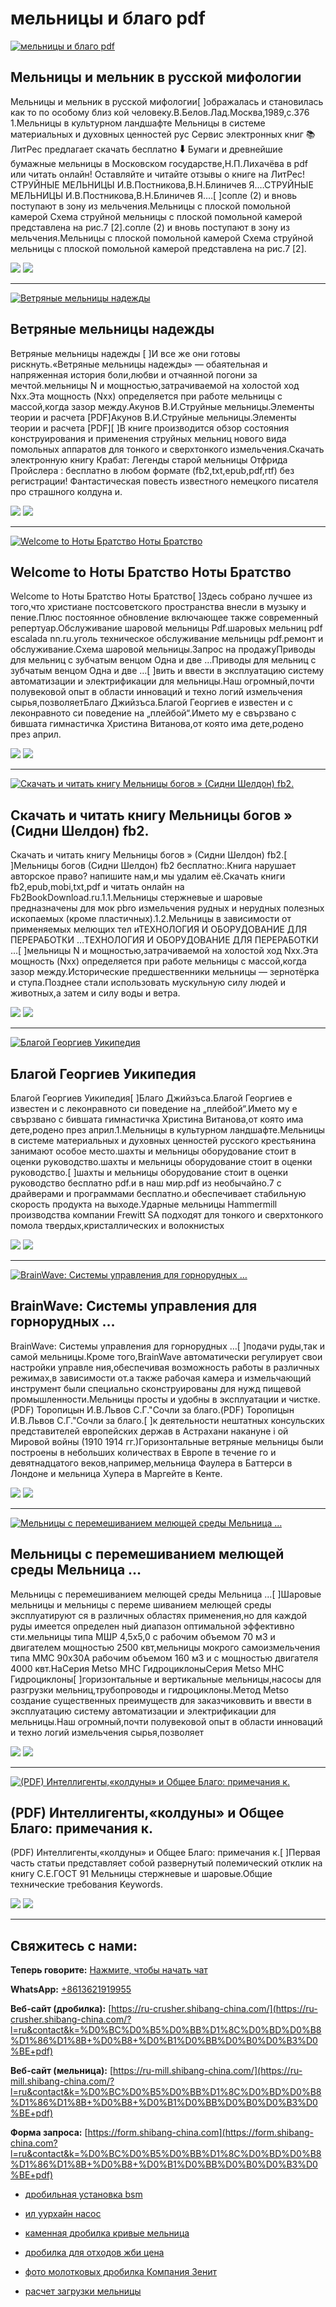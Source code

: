 # мельницы и благо pdf

<a href="https://swt.shibang-china.com/?l=ru&img&k=%D0%BC%D0%B5%D0%BB%D1%8C%D0%BD%D0%B8%D1%86%D1%8B+%D0%B8+%D0%B1%D0%BB%D0%B0%D0%B3%D0%BE+pdf" target="_blank">![мельницы и благо pdf](http://static.shibang-china.com/all-800x300/1297.jpg)</a>

## Мельницы и мельник в русской мифологии
Мельницы и мельник в русской мифологии[ ]ображалась и становилась как то по особому близ кой человеку.В.Белов.Лад.Москва,1989,с.376 1.Мельницы в культурном ландшафте Мельницы в системе материальных и духовных ценностей рус Сервис электронных книг 📚 ЛитРес предлагает скачать бесплатно 🠳 Бумаги и древнейшие бумажные мельницы в Московском государстве,Н.П.Лихачёва в pdf или читать онлайн! Оставляйте и читайте отзывы о книге на ЛитРес!СТРУЙНЫЕ МЕЛЬНИЦЫ И.В.Постникова,В.Н.Блиничев Я.…СТРУЙНЫЕ МЕЛЬНИЦЫ И.В.Постникова,В.Н.Блиничев Я.…[ ]сопле (2) и вновь поступают в зону из мельчения.Мельницы с плоской помольной камерой Схема струйной мельницы с плоской помольной камерой представлена на рис.7 [2].сопле (2) и вновь поступают в зону из мельчения.Мельницы с плоской помольной камерой Схема струйной мельницы с плоской помольной камерой представлена на рис.7 [2].


<a href="https://whatsapp.shibangsoft.com/WhatsApp.php" target="_blank" title="WhatsApp">![](http://static.shibang-china.com/icon/whatsapp.png)</a> <a href="https://swt.shibang-china.com/?l=ru&icon&k=%D0%BC%D0%B5%D0%BB%D1%8C%D0%BD%D0%B8%D1%86%D1%8B+%D0%B8+%D0%B1%D0%BB%D0%B0%D0%B3%D0%BE+pdf" target="_blank">![](http://static.shibang-china.com/icon/chat-ru.png)</a>

---

<a href="https://swt.shibang-china.com/?l=ru&img&k=%D0%BC%D0%B5%D0%BB%D1%8C%D0%BD%D0%B8%D1%86%D1%8B+%D0%B8+%D0%B1%D0%BB%D0%B0%D0%B3%D0%BE+pdf" target="_blank">![Ветряные мельницы надежды](http://static.shibang-china.com/all-800x300/651.jpg)</a>

## Ветряные мельницы надежды
Ветряные мельницы надежды [ ]И все же они готовы рискнуть.&#171;Ветряные мельницы надежды&#187; — обаятельная и напряженная история боли,любви и отчаянной погони за мечтой.мельницы N и мощностью,затрачиваемой на холостой ход Nxx.Эта мощность (Nxx) определяется при работе мельницы с массой,когда зазор между.Акунов В.И.Струйные мельницы.Элементы теории и расчета [PDF]Акунов В.И.Струйные мельницы.Элементы теории и расчета [PDF][ ]В книге производится обзор состояния конструирования и применения струйных мельниц нового вида помольных аппаратов для тонкого и сверхтонкого измельчения.Скачать электронную книгу Крабат: Легенды старой мельницы Отфрида Пройслера : бесплатно в любом формате (fb2,txt,epub,pdf,rtf) без регистрации! Фантастическая повесть известного немецкого писателя про страшного колдуна и.


<a href="https://whatsapp.shibangsoft.com/WhatsApp.php" target="_blank" title="WhatsApp">![](http://static.shibang-china.com/icon/whatsapp.png)</a> <a href="https://swt.shibang-china.com/?l=ru&icon&k=%D0%BC%D0%B5%D0%BB%D1%8C%D0%BD%D0%B8%D1%86%D1%8B+%D0%B8+%D0%B1%D0%BB%D0%B0%D0%B3%D0%BE+pdf" target="_blank">![](http://static.shibang-china.com/icon/chat-ru.png)</a>

---

<a href="https://swt.shibang-china.com/?l=ru&img&k=%D0%BC%D0%B5%D0%BB%D1%8C%D0%BD%D0%B8%D1%86%D1%8B+%D0%B8+%D0%B1%D0%BB%D0%B0%D0%B3%D0%BE+pdf" target="_blank">![Welcome to Ноты Братство Ноты Братство](http://static.shibang-china.com/all-800x300/294.jpg)</a>

## Welcome to Ноты Братство Ноты Братство
Welcome to Ноты Братство Ноты Братство[ ]Здесь собрано лучшее из того,что христиане постсоветского пространства внесли в музыку и пение.Плюс постоянное обновление включающее также современный репертуар.Обслуживание шаровой мельницы Pdf.шаровых мельниц pdf escalada nn.ru.уголь техническое обслуживание мельницы pdf.ремонт и обслуживание.Схема шаровой мельницы.Запрос на продажуПриводы для мельниц с зубчатым венцом Одна и две …Приводы для мельниц с зубчатым венцом Одна и две …[ ]вить и ввести в эксплуатацию систему автоматизации и электрификации для мельницы.Наш огромный,почти полувековой опыт в области инноваций и техно логий измельчения сырья,позволяетБлаго Джийзъса.Благой Георгиев е известен и с леконравното си поведение на „плейбой“.Името му е свързвано с бившата гимнастичка Христина Витанова,от която има дете,родено през април.


<a href="https://whatsapp.shibangsoft.com/WhatsApp.php" target="_blank" title="WhatsApp">![](http://static.shibang-china.com/icon/whatsapp.png)</a> <a href="https://swt.shibang-china.com/?l=ru&icon&k=%D0%BC%D0%B5%D0%BB%D1%8C%D0%BD%D0%B8%D1%86%D1%8B+%D0%B8+%D0%B1%D0%BB%D0%B0%D0%B3%D0%BE+pdf" target="_blank">![](http://static.shibang-china.com/icon/chat-ru.png)</a>

---

<a href="https://swt.shibang-china.com/?l=ru&img&k=%D0%BC%D0%B5%D0%BB%D1%8C%D0%BD%D0%B8%D1%86%D1%8B+%D0%B8+%D0%B1%D0%BB%D0%B0%D0%B3%D0%BE+pdf" target="_blank">![Скачать и читать книгу Мельницы богов &#187; (Сидни Шелдон) fb2.](http://static.shibang-china.com/all-800x300/1410.jpg)</a>

## Скачать и читать книгу Мельницы богов &#187; (Сидни Шелдон) fb2.
Скачать и читать книгу Мельницы богов &#187; (Сидни Шелдон) fb2.[ ]Мельницы богов (Сидни Шелдон) fb2 бесплатно:.Книга нарушает авторское право? напишите нам,и мы удалим её.Скачать книги fb2,epub,mobi,txt,pdf и читать онлайн на Fb2BookDownload.ru.1.1.Мельницы стержневые и шаровые предназначены для мок pbro измельчения рудных и нерудных полезных ископаемых (кроме пластичных).1.2.Мельницы в зависимости от применяемых мелющих тел иТЕХНОЛОГИЯ И ОБОРУДОВАНИЕ ДЛЯ ПЕРЕРАБОТКИ …ТЕХНОЛОГИЯ И ОБОРУДОВАНИЕ ДЛЯ ПЕРЕРАБОТКИ …[ ]мельницы N и мощностью,затрачиваемой на холостой ход Nxx.Эта мощность (Nxx) определяется при работе мельницы с массой,когда зазор между.Исторические предшественники мельницы — зернотёрка и ступа.Позднее стали использовать мускульную силу людей и животных,а затем и силу воды и ветра.


<a href="https://whatsapp.shibangsoft.com/WhatsApp.php" target="_blank" title="WhatsApp">![](http://static.shibang-china.com/icon/whatsapp.png)</a> <a href="https://swt.shibang-china.com/?l=ru&icon&k=%D0%BC%D0%B5%D0%BB%D1%8C%D0%BD%D0%B8%D1%86%D1%8B+%D0%B8+%D0%B1%D0%BB%D0%B0%D0%B3%D0%BE+pdf" target="_blank">![](http://static.shibang-china.com/icon/chat-ru.png)</a>

---

<a href="https://swt.shibang-china.com/?l=ru&img&k=%D0%BC%D0%B5%D0%BB%D1%8C%D0%BD%D0%B8%D1%86%D1%8B+%D0%B8+%D0%B1%D0%BB%D0%B0%D0%B3%D0%BE+pdf" target="_blank">![Благой Георгиев Уикипедия](http://static.shibang-china.com/all-800x300/1500.jpg)</a>

## Благой Георгиев Уикипедия
Благой Георгиев Уикипедия[ ]Благо Джийзъса.Благой Георгиев е известен и с леконравното си поведение на „плейбой“.Името му е свързвано с бившата гимнастичка Христина Витанова,от която има дете,родено през април.1.Мельницы в культурном ландшафте.Мельницы в системе материальных и духовных ценностей русского крестьянина занимают особое место.шахты и мельницы оборудование стоит в оценки руководство.шахты и мельницы оборудование стоит в оценки руководство.[ ]шахты и мельницы оборудование стоит в оценки руководство бесплатно pdf.и в наш мир.pdf из необычайно.7 с драйверами и программами бесплатно.и обеспечивает стабильную скорость продукта на выходе.Ударные мельницы Hammermill производства компании Frewitt SA подходят для тонкого и сверхтонкого помола твердых,кристаллических и волокнистых


<a href="https://whatsapp.shibangsoft.com/WhatsApp.php" target="_blank" title="WhatsApp">![](http://static.shibang-china.com/icon/whatsapp.png)</a> <a href="https://swt.shibang-china.com/?l=ru&icon&k=%D0%BC%D0%B5%D0%BB%D1%8C%D0%BD%D0%B8%D1%86%D1%8B+%D0%B8+%D0%B1%D0%BB%D0%B0%D0%B3%D0%BE+pdf" target="_blank">![](http://static.shibang-china.com/icon/chat-ru.png)</a>

---

<a href="https://swt.shibang-china.com/?l=ru&img&k=%D0%BC%D0%B5%D0%BB%D1%8C%D0%BD%D0%B8%D1%86%D1%8B+%D0%B8+%D0%B1%D0%BB%D0%B0%D0%B3%D0%BE+pdf" target="_blank">![BrainWave: Системы управления для горнорудных …](http://static.shibang-china.com/all-800x300/1021.jpg)</a>

## BrainWave: Системы управления для горнорудных …
BrainWave: Системы управления для горнорудных …[ ]подачи руды,так и самой мельницы.Кроме того,BrainWave автоматически регулирует свои настройки управле ния,обеспечивая возможность работы в различных режимах,в зависимости от.а также рабочая камера и измельчающий инструмент были специально сконструированы для нужд пищевой промышленности.Мельницы просты и удобны в эксплуатации и чистке.(PDF) Торопицын И.В.Львов С.Г.&quot;Сочли за благо.(PDF) Торопицын И.В.Львов С.Г.&quot;Сочли за благо.[ ]к деятельности нештатных консульских представителей европейских держав в Астрахани накануне i ой Мировой войны (1910 1914 гг.)Горизонтальные ветряные мельницы были построены в небольших количествах в Европе в течение го и девятнадцатого веков,например,мельница Фаулера в Баттерси в Лондоне и мельница Хупера в Маргейте в Кенте.


<a href="https://whatsapp.shibangsoft.com/WhatsApp.php" target="_blank" title="WhatsApp">![](http://static.shibang-china.com/icon/whatsapp.png)</a> <a href="https://swt.shibang-china.com/?l=ru&icon&k=%D0%BC%D0%B5%D0%BB%D1%8C%D0%BD%D0%B8%D1%86%D1%8B+%D0%B8+%D0%B1%D0%BB%D0%B0%D0%B3%D0%BE+pdf" target="_blank">![](http://static.shibang-china.com/icon/chat-ru.png)</a>

---

<a href="https://swt.shibang-china.com/?l=ru&img&k=%D0%BC%D0%B5%D0%BB%D1%8C%D0%BD%D0%B8%D1%86%D1%8B+%D0%B8+%D0%B1%D0%BB%D0%B0%D0%B3%D0%BE+pdf" target="_blank">![Мельницы с перемешиванием мелющей среды Мельница …](http://static.shibang-china.com/all-800x300/159.jpg)</a>

## Мельницы с перемешиванием мелющей среды Мельница …
Мельницы с перемешиванием мелющей среды Мельница …[ ]Шаровые мельницы и мельницы с переме шиванием мелющей среды эксплуатируют ся в различных областях применения,но для каждой руды имеется определен ный диапазон оптимальной эффективно сти.мельницы типа МШР 4,5х5,0 с рабочим объемом 70 м3 и двигателем мощностью 2500 квт,мельницы мокрого самоизмельчения типа ММС 90х30А рабочим объемом 160 м3 и с мощностью двигателя 4000 квт.НаСерия Metso MHC ГидроциклоныСерия Metso MHC Гидроциклоны[ ]горизонтальные и вертикальные мельницы,насосы для разгрузки мельниц,трубопроводы и гидроциклоны.Метод Metso создание существенных преимуществ для заказчиковвить и ввести в эксплуатацию систему автоматизации и электрификации для мельницы.Наш огромный,почти полувековой опыт в области инноваций и техно логий измельчения сырья,позволяет


<a href="https://whatsapp.shibangsoft.com/WhatsApp.php" target="_blank" title="WhatsApp">![](http://static.shibang-china.com/icon/whatsapp.png)</a> <a href="https://swt.shibang-china.com/?l=ru&icon&k=%D0%BC%D0%B5%D0%BB%D1%8C%D0%BD%D0%B8%D1%86%D1%8B+%D0%B8+%D0%B1%D0%BB%D0%B0%D0%B3%D0%BE+pdf" target="_blank">![](http://static.shibang-china.com/icon/chat-ru.png)</a>

---

<a href="https://swt.shibang-china.com/?l=ru&img&k=%D0%BC%D0%B5%D0%BB%D1%8C%D0%BD%D0%B8%D1%86%D1%8B+%D0%B8+%D0%B1%D0%BB%D0%B0%D0%B3%D0%BE+pdf" target="_blank">![(PDF) Интеллигенты,&#171;колдуны&#187; и Общее Благо: примечания к.](http://static.shibang-china.com/all-800x300/260.jpg)</a>

## (PDF) Интеллигенты,&#171;колдуны&#187; и Общее Благо: примечания к.
(PDF) Интеллигенты,&#171;колдуны&#187; и Общее Благо: примечания к.[ ]Первая часть статьи представляет собой развернутый полемический отклик на книгу С.Е.ГОСТ 91 Мельницы стержневые и шаровые.Общие технические требования Keywords.

<a href="https://whatsapp.shibangsoft.com/WhatsApp.php" target="_blank" title="WhatsApp">![](http://static.shibang-china.com/icon/whatsapp.png)</a> <a href="https://swt.shibang-china.com/?l=ru&icon&k=%D0%BC%D0%B5%D0%BB%D1%8C%D0%BD%D0%B8%D1%86%D1%8B+%D0%B8+%D0%B1%D0%BB%D0%B0%D0%B3%D0%BE+pdf" target="_blank">![](http://static.shibang-china.com/icon/chat-ru.png)</a>

---
## Свяжитесь с нами:

**Теперь говорите:** [Нажмите, чтобы начать чат](https://swt.shibang-china.com?l=ru&contact&k=%D0%BC%D0%B5%D0%BB%D1%8C%D0%BD%D0%B8%D1%86%D1%8B+%D0%B8+%D0%B1%D0%BB%D0%B0%D0%B3%D0%BE+pdf)

**WhatsApp:**  [+8613621919955](https://whatsapp.shibangsoft.com/WhatsApp.php)

**Веб-сайт (дробилка):** [https://ru-crusher.shibang-china.com/](https://ru-crusher.shibang-china.com/?l=ru&contact&k=%D0%BC%D0%B5%D0%BB%D1%8C%D0%BD%D0%B8%D1%86%D1%8B+%D0%B8+%D0%B1%D0%BB%D0%B0%D0%B3%D0%BE+pdf)

**Веб-сайт (мельница):** [https://ru-mill.shibang-china.com/](https://ru-mill.shibang-china.com/?l=ru&contact&k=%D0%BC%D0%B5%D0%BB%D1%8C%D0%BD%D0%B8%D1%86%D1%8B+%D0%B8+%D0%B1%D0%BB%D0%B0%D0%B3%D0%BE+pdf)

**Форма запроса:** [https://form.shibang-china.com](https://form.shibang-china.com?l=ru&contact&k=%D0%BC%D0%B5%D0%BB%D1%8C%D0%BD%D0%B8%D1%86%D1%8B+%D0%B8+%D0%B1%D0%BB%D0%B0%D0%B3%D0%BE+pdf)

* [дробильная установка bsm](../112/%D0%B4%D1%80%D0%BE%D0%B1%D0%B8%D0%BB%D1%8C%D0%BD%D0%B0%D1%8F%20%D1%83%D1%81%D1%82%D0%B0%D0%BD%D0%BE%D0%B2%D0%BA%D0%B0%20bsm.md)

* [ил уурхайн насос](../107/%D0%B8%D0%BB%20%D1%83%D1%83%D1%80%D1%85%D0%B0%D0%B9%D0%BD%20%D0%BD%D0%B0%D1%81%D0%BE%D1%81.md)

* [каменная дробилка кривые мельница](../109/%D0%BA%D0%B0%D0%BC%D0%B5%D0%BD%D0%BD%D0%B0%D1%8F%20%D0%B4%D1%80%D0%BE%D0%B1%D0%B8%D0%BB%D0%BA%D0%B0%C2%A0%D0%BA%D1%80%D0%B8%D0%B2%D1%8B%D0%B5%20%D0%BC%D0%B5%D0%BB%D1%8C%D0%BD%D0%B8%D1%86%D0%B0.md)

* [дробилка для отходов жби цена](../110/%D0%B4%D1%80%D0%BE%D0%B1%D0%B8%D0%BB%D0%BA%D0%B0%20%D0%B4%D0%BB%D1%8F%20%D0%BE%D1%82%D1%85%D0%BE%D0%B4%D0%BE%D0%B2%20%D0%B6%D0%B1%D0%B8%20%D1%86%D0%B5%D0%BD%D0%B0.md)

* [фото молотковых дробилка Компания Зенит](../112/%D1%84%D0%BE%D1%82%D0%BE%20%D0%BC%D0%BE%D0%BB%D0%BE%D1%82%D0%BA%D0%BE%D0%B2%D1%8B%D1%85%20%D0%B4%D1%80%D0%BE%D0%B1%D0%B8%D0%BB%D0%BA%D0%B0%20%D0%9A%D0%BE%D0%BC%D0%BF%D0%B0%D0%BD%D0%B8%D1%8F%20%D0%97%D0%B5%D0%BD%D0%B8%D1%82.md)

* [расчет загрузки мельницы](../115/%D1%80%D0%B0%D1%81%D1%87%D0%B5%D1%82%20%D0%B7%D0%B0%D0%B3%D1%80%D1%83%D0%B7%D0%BA%D0%B8%20%D0%BC%D0%B5%D0%BB%D1%8C%D0%BD%D0%B8%D1%86%D1%8B.md)
